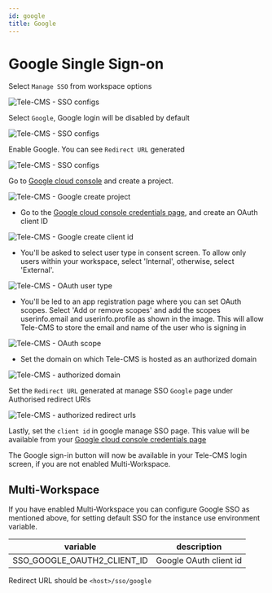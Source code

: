 ```yaml
---
id: google
title: Google
---
```


# Google Single Sign-on

Select `Manage SSO` from workspace options

<div style={{textAlign: 'center'}}>

![Tele-CMS - SSO configs](/img/password-login/organization-menu.png)

</div>

Select `Google`, Google login will be disabled by default

<div style={{textAlign: 'center'}}>

![Tele-CMS - SSO configs](/img/sso/google/manage-sso-1.png)

</div>

Enable Google. You can see `Redirect URL` generated

<div style={{textAlign: 'center'}}>

![Tele-CMS - SSO configs](/img/sso/google/manage-sso-2.png)

</div>

Go to [Google cloud console](https://console.cloud.google.com/) and create a project.

<div style={{textAlign: 'center'}}>

![Tele-CMS - Google create project](/img/sso/google/create-project.png)

</div>

- Go to the [Google cloud console credentials page](https://console.cloud.google.com/apis/credentials), and create an OAuth client ID

<div style={{textAlign: 'center'}}>

![Tele-CMS - Google create client id](/img/sso/google/create-oauth.png)

</div>

- You'll be asked to select user type in consent screen. To allow only users within your workspace, select 'Internal', otherwise,
select 'External'.

<div style={{textAlign: 'center'}}>

![Tele-CMS - OAuth user type](/img/sso/google/oauth-type.png)

</div>

- You'll be led to an app registration page where you can set OAuth scopes. Select 'Add or remove scopes' and add the scopes
userinfo.email and userinfo.profile as shown in the image. This will allow Tele-CMS to store the email and name of the
user who is signing in

<div style={{textAlign: 'center'}}>

![Tele-CMS - OAuth scope](/img/sso/google/scope.png)

</div>

- Set the domain on which Tele-CMS is hosted as an authorized domain

<div style={{textAlign: 'center'}}>

![Tele-CMS - authorized domain](/img/sso/google/authorized-urls.png)

</div>

Set the `Redirect URL` generated at manage SSO `Google` page under Authorised redirect URIs

<div style={{textAlign: 'center'}}>

![Tele-CMS - authorized redirect urls](/img/sso/google/authorized-redirect-urls.png)

</div>

Lastly, set the `client id` in google manage SSO page. This value will be available from your [Google cloud console credentials page](https://console.cloud.google.com/apis/credentials)

The Google sign-in button will now be available in your Tele-CMS login screen, if you are not enabled Multi-Workspace.

## Multi-Workspace

If you have enabled Multi-Workspace you can configure Google SSO as mentioned above, for setting default SSO for the instance use environment variable.

| variable                              | description                                                   |
| ------------------------------------- | -----------------------------------------------------------   |
| SSO_GOOGLE_OAUTH2_CLIENT_ID           | Google OAuth client id |

Redirect URL should be `<host>/sso/google`
